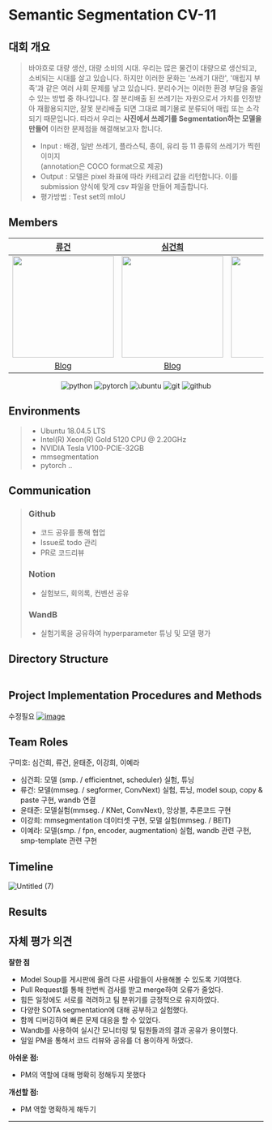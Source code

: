 # Semantic Segmentation CV-11

## 대회 개요
>바야흐로 대량 생산, 대량 소비의 시대. 우리는 많은 물건이 대량으로 생산되고, 소비되는 시대를 살고 있습니다. 하지만 이러한 문화는 '쓰레기 대란', '매립지 부족'과 같은 여러 사회 문제를 낳고 있습니다. 분리수거는 이러한 환경 부담을 줄일 수 있는 방법 중 하나입니다. 잘 분리배출 된 쓰레기는 자원으로서 가치를 인정받아 재활용되지만, 잘못 분리배출 되면 그대로 폐기물로 분류되어 매립 또는 소각되기 때문입니다. 따라서 우리는 **사진에서 쓰레기를 Segmentation하는 모델을 만들어** 이러한 문제점을 해결해보고자 합니다.
> - Input : 배경, 일반 쓰레기, 플라스틱, 종이, 유리 등 11 종류의 쓰레기가 찍힌 이미지\
(annotation은 COCO format으로 제공)
> - Output : 모델은 pixel 좌표에 따라 카테고리 값을 리턴합니다. 이를 submission 양식에 맞게 csv 파일을 만들어 제출합니다.
> - 평가방법 : Test set의 mIoU


## Members

| [류건](https://github.com/jerry-ryu) | [심건희](https://github.com/jane79) | [윤태준](https://github.com/ta1231) | [이강희](https://github.com/ganghe74) | [이예라](https://github.com/Yera10) |
| :-: | :-: | :-: | :-: | :-: | 
| <img src="https://avatars.githubusercontent.com/u/62556539?v=4" width="200"> | <img src="https://avatars.githubusercontent.com/u/48004826?v=4" width="200"> | <img src="https://avatars.githubusercontent.com/u/54363784?v=4"  width="200"> | <img src="https://avatars.githubusercontent.com/u/30896956?v=4" width="200"> | <img src="https://avatars.githubusercontent.com/u/57178359?v=4" width="200"> |  
|[Blog](https://kkwong-guin.tistory.com/)  |[Blog](https://velog.io/@goodheart50)|[Blog](https://velog.io/@ta1231)| [Blog](https://dddd.ac/blog) | [Blog](https://yedoong.tistory.com/) |

<div align="center">

![python](http://img.shields.io/badge/Python-000000?style=flat-square&logo=Python)
![pytorch](http://img.shields.io/badge/PyTorch-000000?style=flat-square&logo=PyTorch)
![ubuntu](http://img.shields.io/badge/Ubuntu-000000?style=flat-square&logo=Ubuntu)
![git](http://img.shields.io/badge/Git-000000?style=flat-square&logo=Git)
![github](http://img.shields.io/badge/Github-000000?style=flat-square&logo=Github)

</div align="center">

## Environments
> - Ubuntu 18.04.5 LTS
> - Intel(R) Xeon(R) Gold 5120 CPU @ 2.20GHz
> - NVIDIA Tesla V100-PCIE-32GB
> - mmsegmentation
> - pytorch ..

## Communication
>### Github
> - 코드 공유를 통해 협업
> - Issue로 todo 관리
> - PR로 코드리뷰
>### Notion
> - 실험보드, 회의록, 컨벤션 공유
>### WandB
> - 실험기록을 공유하여 hyperparameter 튜닝 및 모델 평가

## Directory Structure
```CMDs
```

## Project Implementation Procedures and Methods
수정필요
[![image](https://user-images.githubusercontent.com/62556539/200262300-3765b3e4-0050-4760-b008-f218d079a770.png)]()

## Team Roles
구미호: 심건희, 류건, 윤태준, 이강희, 이예라

- 심건희: 모델 (smp. / efficientnet, scheduler) 실험, 튜닝
- 류건: 모델(mmseg. / segformer, ConvNext) 실험, 튜닝, model soup, copy & paste 구현, wandb 연결
- 윤태준: 모델실험(mmseg. / KNet, ConvNext), 앙상블, 추론코드 구현
- 이강희: mmsegmentation 데이터셋 구현, 모델 실험(mmseg. / BEIT)
- 이예라: 모델(smp. / fpn, encoder, augmentation) 실험, wandb 관련 구현, smp-template 관련 구현

## Timeline
![Untitled (7)](https://user-images.githubusercontent.com/62556539/210492522-1cc7b7aa-fa1e-45f3-b5f1-767063abcce4.png)

## Results


## 자체 평가 의견
**잘한 점**
- Model Soup를 게시판에 올려 다른 사람들이 사용해볼 수 있도록 기여했다.
- Pull Request를 통해 한번씩 검사를 받고 merge하여 오류가 줄었다.
- 힘든 일정에도 서로를 격려하고 팀 분위기를 긍정적으로 유지하였다.
- 다양한 SOTA segmentation에 대해 공부하고 실험했다.
- 함께 디버깅하여 빠른 문제 대응을 할 수 있었다.
- Wandb를 사용하여 실시간 모니터링 및 팀원들과의 결과 공유가 용이했다.
- 일일 PM을 통해서 코드 리뷰와 공유를 더 용이하게 하였다.

**아쉬운 점:**
- PM의 역할에 대해 명확히 정해두지 못했다

**개선할 점:**
- PM 역할 명확하게 해두기


---
